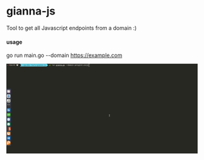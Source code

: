 # gianna-js
Tool to get all Javascript endpoints from a domain :)


#### usage 
go run main.go --domain https://example.com

![](https://github.com/h3xrat/gianna-js/blob/master/gianna_js.gif?raw=true)
